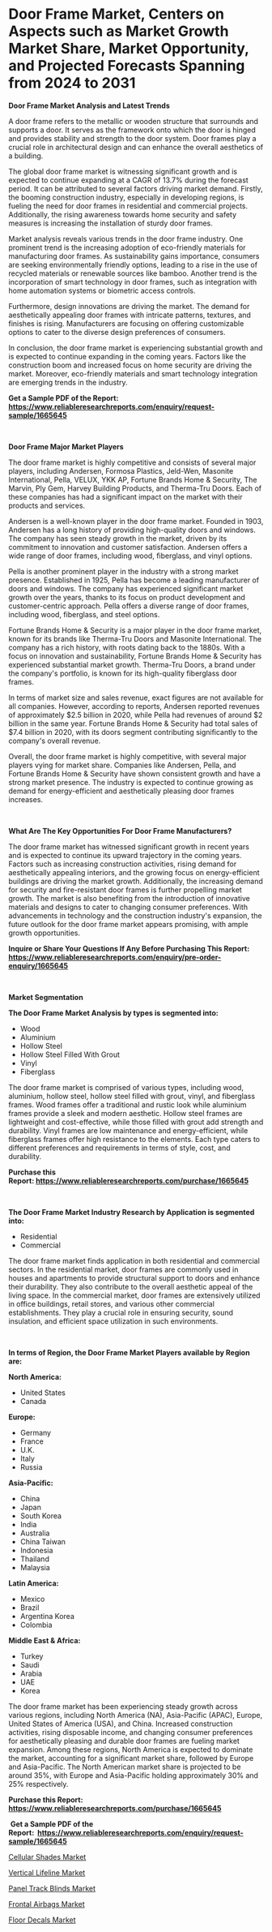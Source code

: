 <p><h1>Door Frame Market, Centers on Aspects such as Market Growth Market Share, Market Opportunity, and Projected Forecasts Spanning from 2024 to 2031</h1></p><p><strong>Door Frame Market Analysis and Latest Trends</strong></p>
<p><p>A door frame refers to the metallic or wooden structure that surrounds and supports a door. It serves as the framework onto which the door is hinged and provides stability and strength to the door system. Door frames play a crucial role in architectural design and can enhance the overall aesthetics of a building.</p><p>The global door frame market is witnessing significant growth and is expected to continue expanding at a CAGR of 13.7% during the forecast period. It can be attributed to several factors driving market demand. Firstly, the booming construction industry, especially in developing regions, is fueling the need for door frames in residential and commercial projects. Additionally, the rising awareness towards home security and safety measures is increasing the installation of sturdy door frames.</p><p>Market analysis reveals various trends in the door frame industry. One prominent trend is the increasing adoption of eco-friendly materials for manufacturing door frames. As sustainability gains importance, consumers are seeking environmentally friendly options, leading to a rise in the use of recycled materials or renewable sources like bamboo. Another trend is the incorporation of smart technology in door frames, such as integration with home automation systems or biometric access controls.</p><p>Furthermore, design innovations are driving the market. The demand for aesthetically appealing door frames with intricate patterns, textures, and finishes is rising. Manufacturers are focusing on offering customizable options to cater to the diverse design preferences of consumers.</p><p>In conclusion, the door frame market is experiencing substantial growth and is expected to continue expanding in the coming years. Factors like the construction boom and increased focus on home security are driving the market. Moreover, eco-friendly materials and smart technology integration are emerging trends in the industry.</p></p>
<p><strong>Get a Sample PDF of the Report:&nbsp; <a href="https://www.reliableresearchreports.com/enquiry/request-sample/1665645">https://www.reliableresearchreports.com/enquiry/request-sample/1665645</a></strong></p>
<p>&nbsp;</p>
<p><strong>Door Frame Major Market Players</strong></p>
<p><p>The door frame market is highly competitive and consists of several major players, including Andersen, Formosa Plastics, Jeld-Wen, Masonite International, Pella, VELUX, YKK AP, Fortune Brands Home & Security, The Marvin, Ply Gem, Harvey Building Products, and Therma-Tru Doors. Each of these companies has had a significant impact on the market with their products and services.</p><p>Andersen is a well-known player in the door frame market. Founded in 1903, Andersen has a long history of providing high-quality doors and windows. The company has seen steady growth in the market, driven by its commitment to innovation and customer satisfaction. Andersen offers a wide range of door frames, including wood, fiberglass, and vinyl options.</p><p>Pella is another prominent player in the industry with a strong market presence. Established in 1925, Pella has become a leading manufacturer of doors and windows. The company has experienced significant market growth over the years, thanks to its focus on product development and customer-centric approach. Pella offers a diverse range of door frames, including wood, fiberglass, and steel options.</p><p>Fortune Brands Home & Security is a major player in the door frame market, known for its brands like Therma-Tru Doors and Masonite International. The company has a rich history, with roots dating back to the 1880s. With a focus on innovation and sustainability, Fortune Brands Home & Security has experienced substantial market growth. Therma-Tru Doors, a brand under the company's portfolio, is known for its high-quality fiberglass door frames.</p><p>In terms of market size and sales revenue, exact figures are not available for all companies. However, according to reports, Andersen reported revenues of approximately $2.5 billion in 2020, while Pella had revenues of around $2 billion in the same year. Fortune Brands Home & Security had total sales of $7.4 billion in 2020, with its doors segment contributing significantly to the company's overall revenue.</p><p>Overall, the door frame market is highly competitive, with several major players vying for market share. Companies like Andersen, Pella, and Fortune Brands Home & Security have shown consistent growth and have a strong market presence. The industry is expected to continue growing as demand for energy-efficient and aesthetically pleasing door frames increases.</p></p>
<p>&nbsp;</p>
<p><strong>What Are The Key Opportunities For Door Frame Manufacturers?</strong></p>
<p><p>The door frame market has witnessed significant growth in recent years and is expected to continue its upward trajectory in the coming years. Factors such as increasing construction activities, rising demand for aesthetically appealing interiors, and the growing focus on energy-efficient buildings are driving the market growth. Additionally, the increasing demand for security and fire-resistant door frames is further propelling market growth. The market is also benefiting from the introduction of innovative materials and designs to cater to changing consumer preferences. With advancements in technology and the construction industry's expansion, the future outlook for the door frame market appears promising, with ample growth opportunities.</p></p>
<p><strong>Inquire or Share Your Questions If Any Before Purchasing This Report: <a href="https://www.reliableresearchreports.com/enquiry/pre-order-enquiry/1665645">https://www.reliableresearchreports.com/enquiry/pre-order-enquiry/1665645</a></strong></p>
<p>&nbsp;</p>
<p><strong>Market Segmentation</strong></p>
<p><strong>The Door Frame Market Analysis by types is segmented into:</strong></p>
<p><ul><li>Wood</li><li>Aluminium</li><li>Hollow Steel</li><li>Hollow Steel Filled With Grout</li><li>Vinyl</li><li>Fiberglass</li></ul></p>
<p><p>The door frame market is comprised of various types, including wood, aluminium, hollow steel, hollow steel filled with grout, vinyl, and fiberglass frames. Wood frames offer a traditional and rustic look while aluminium frames provide a sleek and modern aesthetic. Hollow steel frames are lightweight and cost-effective, while those filled with grout add strength and durability. Vinyl frames are low maintenance and energy-efficient, while fiberglass frames offer high resistance to the elements. Each type caters to different preferences and requirements in terms of style, cost, and durability.</p></p>
<p><strong>Purchase this Report:&nbsp;<a href="https://www.reliableresearchreports.com/purchase/1665645">https://www.reliableresearchreports.com/purchase/1665645</a></strong></p>
<p>&nbsp;</p>
<p><strong>The Door Frame Market Industry Research by Application is segmented into:</strong></p>
<p><ul><li>Residential</li><li>Commercial</li></ul></p>
<p><p>The door frame market finds application in both residential and commercial sectors. In the residential market, door frames are commonly used in houses and apartments to provide structural support to doors and enhance their durability. They also contribute to the overall aesthetic appeal of the living space. In the commercial market, door frames are extensively utilized in office buildings, retail stores, and various other commercial establishments. They play a crucial role in ensuring security, sound insulation, and efficient space utilization in such environments.</p></p>
<p>&nbsp;</p>
<p><strong>In terms of Region, the Door Frame Market Players available by Region are:</strong></p>
<p>
    <p> <strong> North America: </strong>
        <ul>
            <li>United States</li>
            <li>Canada</li>
        </ul>
        </p> 
    <p> <strong> Europe: </strong>
        <ul>
            <li>Germany</li>
            <li>France</li>
            <li>U.K.</li>
            <li>Italy</li>
            <li>Russia</li>
        </ul>
        </p> 
    <p> <strong> Asia-Pacific: </strong>
        <ul>
            <li>China</li>
            <li>Japan</li>
            <li>South Korea</li>
            <li>India</li>
            <li>Australia</li>
            <li>China Taiwan</li>
            <li>Indonesia</li>
            <li>Thailand</li>
            <li>Malaysia</li>
        </ul>
        </p> 
    <p> <strong> Latin America: </strong>
        <ul>
            <li>Mexico</li>
            <li>Brazil</li>
            <li>Argentina Korea</li>
            <li>Colombia</li>
        </ul>
        </p> 
    <p> <strong> Middle East & Africa: </strong>
        <ul>
            <li>Turkey</li>
            <li>Saudi</li>
            <li>Arabia</li>
            <li>UAE</li>
            <li>Korea</li>
        </ul>
    </p>
    </p>
<p><p>The door frame market has been experiencing steady growth across various regions, including North America (NA), Asia-Pacific (APAC), Europe, United States of America (USA), and China. Increased construction activities, rising disposable income, and changing consumer preferences for aesthetically pleasing and durable door frames are fueling market expansion. Among these regions, North America is expected to dominate the market, accounting for a significant market share, followed by Europe and Asia-Pacific. The North American market share is projected to be around 35%, with Europe and Asia-Pacific holding approximately 30% and 25% respectively.</p></p>
<p><strong>Purchase this Report: <a href="https://www.reliableresearchreports.com/purchase/1665645">https://www.reliableresearchreports.com/purchase/1665645</a></strong></p>
<p>&nbsp;<strong>Get a Sample PDF of the Report:&nbsp;&nbsp;<a href="https://www.reliableresearchreports.com/enquiry/request-sample/1665645">https://www.reliableresearchreports.com/enquiry/request-sample/1665645</a></strong></p>
<p><strong></strong></p>
<p><p><a href="https://github.com/wwwkeltoum/Market-Research-Report-List-1/blob/main/cellular-shades-market.md">Cellular Shades Market</a></p><p><a href="https://github.com/changoleonlaverguenzanoexiste/Market-Research-Report-List-1/blob/main/vertical-lifeline-market.md">Vertical Lifeline Market</a></p><p><a href="https://github.com/nicoletavirag/Market-Research-Report-List-1/blob/main/panel-track-blinds-market.md">Panel Track Blinds Market</a></p><p><a href="https://github.com/zeberleansnyderallisonwjfli/Market-Research-Report-List-1/blob/main/frontal-airbags-market.md">Frontal Airbags Market</a></p><p><a href="https://github.com/mharielmesa/Market-Research-Report-List-1/blob/main/floor-decals-market.md">Floor Decals Market</a></p></p>